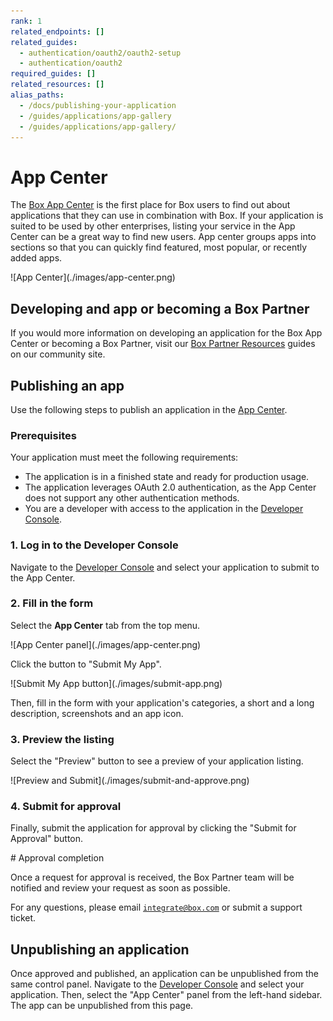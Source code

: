 ```yaml
---
rank: 1
related_endpoints: []
related_guides: 
  - authentication/oauth2/oauth2-setup
  - authentication/oauth2
required_guides: []
related_resources: []
alias_paths: 
  - /docs/publishing-your-application
  - /guides/applications/app-gallery
  - /guides/applications/app-gallery/
---
```


# App Center

The [Box App Center][app-center] is the first place for Box users to find out
about applications that they can use in combination with Box. If your
application is suited to be used by other enterprises, listing your service in
the App Center can be a great way to find new users.
App center groups apps into sections so that you can 
quickly find featured, most popular, or recently added apps. 

<ImageFrame shadow center>
  ![App Center](./images/app-center.png)
</ImageFrame>

## Developing and app or becoming a Box Partner

If you would more information on developing an application for the Box App
Center or becoming a Box Partner, visit our [Box Partner Resources][bp] guides
on our community site.

## Publishing an app

Use the following steps to publish an application in the [App
Center][app-center].

### Prerequisites

Your application must meet the following requirements:

* The application is in a finished state and ready for production usage.
* The application leverages OAuth 2.0 authentication, as the App Center does
  not support any other authentication methods.
* You are a developer with access to the application in the
  [Developer Console][devconsole].

### 1. Log in to the Developer Console

Navigate to the [Developer Console][devconsole] and select your application to
submit to the App Center.

### 2. Fill in the form

Select the **App Center** tab from the top menu.

<ImageFrame center border shadow>
  ![App Center panel](./images/app-center.png)
</ImageFrame>

Click the button to "Submit My App".

<ImageFrame center border shadow width='400'>
  ![Submit My App button](./images/submit-app.png)
</ImageFrame>

Then, fill in the form with your application's categories, a short and a long
description, screenshots and an app icon.

### 3. Preview the listing

Select the "Preview" button to see a preview of your application listing.

<ImageFrame center border shadow>
  ![Preview and Submit](./images/submit-and-approve.png)
</ImageFrame>

### 4. Submit for approval

Finally, submit the application for approval by clicking the "Submit for
Approval" button.

<Message>
  # Approval completion

  Once a request for approval is received, the Box Partner team will be
  notified and review your request as soon as possible. 

  For any questions, please email [`integrate@box.com`][email] or submit a 
  support ticket.
</Message>

## Unpublishing an application

Once approved and published, an application can be unpublished from the same
control panel. Navigate to the [Developer Console][devconsole] and select
your application. Then, select the "App Center" panel from the left-hand
sidebar. The app can be unpublished from this page.

[app-center]: https://app.box.com/services
[devconsole]: https://cloud.app.box.com/developers/console
[email]: mailto:integrate@box.com
[bp]: https://support.box.com/hc/en-us/sections/360009473734-Box-Partner-Resources
